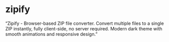 # zipify
“Zipify - Browser-based ZIP file converter. Convert multiple files to a single ZIP instantly, fully client-side, no server required. Modern dark theme with smooth animations and responsive design.”
